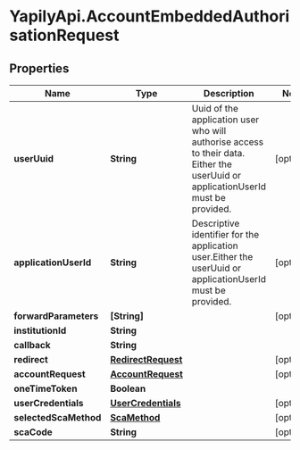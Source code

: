 # YapilyApi.AccountEmbeddedAuthorisationRequest

## Properties

Name | Type | Description | Notes
------------ | ------------- | ------------- | -------------
**userUuid** | **String** | Uuid of the application user who will authorise access to their data. Either the userUuid or applicationUserId must be provided. | [optional] 
**applicationUserId** | **String** | Descriptive identifier for the application user.Either the userUuid or applicationUserId must be provided. | [optional] 
**forwardParameters** | **[String]** |  | [optional] 
**institutionId** | **String** |  | 
**callback** | **String** |  | 
**redirect** | [**RedirectRequest**](RedirectRequest.md) |  | [optional] 
**accountRequest** | [**AccountRequest**](AccountRequest.md) |  | [optional] 
**oneTimeToken** | **Boolean** |  | 
**userCredentials** | [**UserCredentials**](UserCredentials.md) |  | [optional] 
**selectedScaMethod** | [**ScaMethod**](ScaMethod.md) |  | [optional] 
**scaCode** | **String** |  | [optional] 


